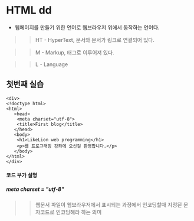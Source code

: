 # HTML dd
* 웹페이지를 만들기 위한 언어로 웹브라우저 위에서 동작하는 언어다.
>> HT - HyperText, 문서와 문서가 링크로 연결되어 있다.

>>M - Markup, 태그로 이루어져 있다.

>>L - Language


## 첫번째 실습
 ~~~
 <div>
<!doctype html>
<html>
    <head>
     <meta charset="utf-8">
     <title>First blog</title>
    </head>
    <body>
     <h1>LikeLion web programming</h1>
     <p>웹 프로그래밍 강좌에 오신걸 환영합니다.</p>
    </body>
</html>
 </div>
 ~~~
#### 코드 부가 설명
##### meta charset = "utf-8"
>> 웹문서 파일이 웹브라우저에서 표시되는 과정에서 인코딩할때 지정된 문자코드로 인코딩해라 하는 의미

##### <title>
>> 웹 페이지에서 제목을 담음
 
##### body
>> 문서 내에서 한개만 존재
>> <body> 태그는 문서의 몸통을 나타내는 태그
>> 브라우저 화면에 보이는 것들이 주로 들어감
 
 ## 레이아웃과 관련된 두번째 실습
 
* header
 >> 웹 페이지 혹은 <section>의 소개나 제목을 담기 위해 사용하는 요소
 
 
* nav
 >> 네비게이션 역할을 하는 요소
 
 
* section
 >> 기준에 따라 구획을 구분하기 위해 사용하는 요소
 
 
 ~~~
 <div> 
<!DOCTYPE html>
<html>
<head>
    <meta charset="utf-8">
    <title>2번째 실습</title>
    <p>젊음팀 화이팅!</p>
</head>

<body>
    <header>
        로고와 이름이 들어갈 자리
    </header>
    <nav>
        <p>사이트 메뉴 자리</p>
    </nav>
    <section>
        <p> 첫번째 기사 자리</p>
        <article>
            <p> 두번째 기사 자리</p>
        </article>
    </section>
    <aside>
        <p> 광고가 들어갈 자리</p>
    </aside>
    <footer>
        <p> 회사 저ㅇ보가 들어갈자리</p>
    </footer>

</body>

</html>
</div>
 ~~~
